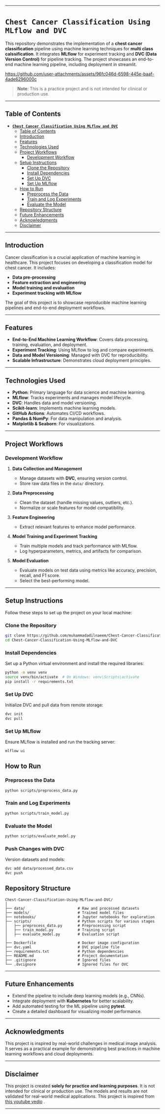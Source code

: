 
-----

# **`Chest Cancer Classification Using MLflow and DVC`**

This repository demonstrates the implementation of a **chest cancer classification** pipeline using machine learning techniques for **multi class calssification**. It integrates **MLflow** for experiment tracking and **DVC (Data Version Control)** for pipeline tracking. The project showcases an end-to-end machine learning pipeline, including deployment in streamlit.


https://github.com/user-attachments/assets/96fc046d-6598-445e-baaf-4ade6296000c


> **Note**: This is a practice project and is not intended for clinical or production use.

---

## Table of Contents

- [**`Chest Cancer Classification Using MLflow and DVC`**](#chest-cancer-classification-using-mlflow-and-dvc)
  - [Table of Contents](#table-of-contents)
  - [Introduction](#introduction)
  - [Features](#features)
  - [Technologies Used](#technologies-used)
  - [Project Workflows](#project-workflows)
    - [Development Workflow](#development-workflow)
  - [Setup Instructions](#setup-instructions)
    - [Clone the Repository](#clone-the-repository)
    - [Install Dependencies](#install-dependencies)
    - [Set Up DVC](#set-up-dvc)
    - [Set Up MLflow](#set-up-mlflow)
  - [How to Run](#how-to-run)
    - [Preprocess the Data](#preprocess-the-data)
    - [Train and Log Experiments](#train-and-log-experiments)
    - [Evaluate the Model](#evaluate-the-model)
  - [Repository Structure](#repository-structure)
  - [Future Enhancements](#future-enhancements)
  - [Acknowledgments](#acknowledgments)
  - [Disclaimer](#disclaimer)

---

## Introduction

Cancer classification is a crucial application of machine learning in healthcare. This project focuses on developing a classification model for chest cancer. It includes:

- **Data pre-processing**  
- **Feature extraction and engineering**  
- **Model training and evaluation**  
- **Experiment tracking with MLflow**   

The goal of this project is to showcase reproducible machine learning pipelines and end-to-end deployment workflows.

---

## Features

- **End-to-End Machine Learning Workflow**: Covers data processing, training, evaluation, and deployment.  
- **Experiment Tracking**: Using MLflow to log and compare experiments.  
- **Data and Model Versioning**: Managed with DVC for reproducibility.  
- **Scalable Infrastructure**: Demonstrates cloud deployment principles.

---

## Technologies Used

- **Python**: Primary language for data science and machine learning.  
- **MLflow**: Tracks experiments and manages model lifecycle.  
- **DVC**: Handles data and model versioning.  
- **Scikit-learn**: Implements machine learning models.  
- **GitHub Actions**: Automates CI/CD workflows.  
- **Pandas & NumPy**: For data manipulation and analysis.  
- **Matplotlib & Seaborn**: For visualizations.  

---

## Project Workflows

### Development Workflow

1. **Data Collection and Management**  
   - Manage datasets with **DVC**, ensuring version control.  
   - Store raw data files in the `data/` directory.  

2. **Data Preprocessing**  
   - Clean the dataset (handle missing values, outliers, etc.).  
   - Normalize or scale features for model compatibility.  

3. **Feature Engineering**  
   - Extract relevant features to enhance model performance.  

4. **Model Training and Experiment Tracking**  
   - Train multiple models and track performance with MLflow.  
   - Log hyperparameters, metrics, and artifacts for comparison.

5. **Model Evaluation**  
   - Evaluate models on test data using metrics like accuracy, precision, recall, and F1 score.  
   - Select the best-performing model.  

---

## Setup Instructions

Follow these steps to set up the project on your local machine:

### Clone the Repository

```bash
git clone https://github.com/muhammadadilnaeem/Chest-Cancer-Classification-Using-MLflow-and-DVC.git
cd Chest-Cancer-Classification-Using-MLflow-and-DVC
```

### Install Dependencies

Set up a Python virtual environment and install the required libraries:  
```bash
python -m venv venv
source venv/bin/activate  # On Windows: venv\Scripts\activate
pip install -r requirements.txt
```

### Set Up DVC

Initialize DVC and pull data from remote storage:  
```bash
dvc init
dvc pull
```

### Set Up MLflow

Ensure MLflow is installed and run the tracking server:  
```bash
mlflow ui
```

## How to Run

### Preprocess the Data

```bash
python scripts/preprocess_data.py
```

### Train and Log Experiments

```bash
python scripts/train_model.py
```

### Evaluate the Model

```bash
python scripts/evaluate_model.py
```

### Push Changes with DVC

Version datasets and models:  
```bash
dvc add data/processed_data.csv
dvc push
```


## Repository Structure

```plaintext
Chest-Cancer-Classification-Using-MLflow-and-DVC/
│
├── data/                        # Raw and processed datasets
├── models/                      # Trained model files
├── notebooks/                   # Jupyter notebooks for exploration
├── scripts/                     # Python scripts for various stages
│   ├── preprocess_data.py       # Preprocessing script
│   ├── train_model.py           # Training script
│   ├── evaluate_model.py        # Evaluation script
│
├── Dockerfile                   # Docker image configuration
├── dvc.yaml                     # DVC pipeline file
├── requirements.txt             # Python dependencies
├── README.md                    # Project documentation
├── .gitignore                   # Ignored files
└── .dvcignore                   # Ignored files for DVC
```

---

## Future Enhancements

- Extend the pipeline to include deep learning models (e.g., CNNs).  
- Integrate deployment with **Kubernetes** for better scalability.  
- Add automated testing for the ML pipeline using **pytest**.  
- Create a detailed dashboard for visualizing model performance.  

---

## Acknowledgments

This project is inspired by real-world challenges in medical image analysis. It serves as a practical example for demonstrating best practices in machine learning workflows and cloud deployments.

---

## Disclaimer

This project is created **solely for practice and learning purposes**. It is not intended for clinical or production use. The models and results are not validated for real-world medical applications. This project is inspired from [this youtube vedio](https://youtu.be/-NOIWzjJK-4?si=37m-vc_ESKi1pjV0) .

---
